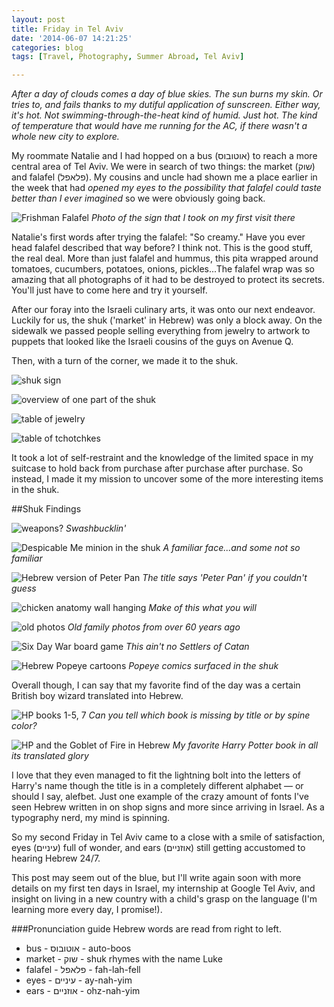 ```yaml
---
layout: post
title: Friday in Tel Aviv
date: '2014-06-07 14:21:25'
categories: blog
tags: [Travel, Photography, Summer Abroad, Tel Aviv]

---
```


*After a day of clouds comes a day of blue skies. The sun burns my skin. Or tries to, and fails thanks to my dutiful application of sunscreen. Either way, it's hot. Not swimming-through-the-heat kind of humid. Just hot. The kind of temperature that would have me running for the AC, if there wasn't a whole new city to explore.*

My roommate Natalie and I had hopped on a bus (אוטובוס) to reach a more central area of Tel Aviv. We were in search of two things: the market (שוק) and falafel (פלאפל). My cousins and uncle had shown me a place earlier in the week that had *opened my eyes to the possibility that falafel could taste better than I ever imagined* so we were obviously going back.

![Frishman Falafel](/content/images/2014/Jun/IMG_2183-1.jpg)
*Photo of the sign that I took on my first visit there*

Natalie's first words after trying the falafel: "So creamy." Have you ever head falafel described that way before? I think not. This is the good stuff, the real deal. More than just falafel and hummus, this pita wrapped around tomatoes, cucumbers, potatoes, onions, pickles...The falafel wrap was so amazing that all photographs of it had to be destroyed to protect its secrets. You'll just have to come here and try it yourself.

After our foray into the Israeli culinary arts, it was onto our next endeavor. Luckily for us, the shuk ('market' in Hebrew) was only a block away. On the sidewalk we passed people selling everything from jewelry to artwork to puppets that looked like the Israeli cousins of the guys on Avenue Q.

Then, with a turn of the corner, we made it to the shuk.

![shuk sign](/content/images/2014/Jun/2014-06-06-15-44-16.jpg)

![overview of one part of the shuk](/content/images/2014/Jun/2014-06-06-15-42-48.jpg)

![table of jewelry](/content/images/2014/Jun/2014-06-06-14-45-56.jpg)

![table of tchotchkes](/content/images/2014/Jun/2014-06-06-15-25-47.jpg)

It took a lot of self-restraint and the knowledge of the limited space in my suitcase to hold back from purchase after purchase after purchase. So instead, I made it my mission to uncover some of the more interesting items in the shuk.

##Shuk Findings

![weapons?](/content/images/2014/Jun/2014-06-06-14-45-29.jpg)
*Swashbucklin'*

![Despicable Me minion in the shuk](/content/images/2014/Jun/2014-06-06-14-54-41.jpg)
*A familiar face...and some not so familiar*

![Hebrew version of Peter Pan](/content/images/2014/Jun/2014-06-06-14-54-46.jpg)
*The title says 'Peter Pan' if you couldn't guess*

![chicken anatomy wall hanging](/content/images/2014/Jun/2014-06-06-15-01-08.jpg)
*Make of this what you will*

![old photos](/content/images/2014/Jun/2014-06-06-15-03-17.jpg)
*Old family photos from over 60 years ago*

![Six Day War board game](/content/images/2014/Jun/2014-06-06-15-25-08.jpg)
*This ain't no Settlers of Catan*

![Hebrew Popeye cartoons](/content/images/2014/Jun/2014-06-06-15-33-22.jpg)
*Popeye comics surfaced in the shuk*

Overall though, I can say that my favorite find of the day was a certain British boy wizard translated into Hebrew.

![HP books 1-5, 7](/content/images/2014/Jun/2014-06-06-15-34-25.jpg)
*Can you tell which book is missing by title or by spine color?*

![HP and the Goblet of Fire in Hebrew](/content/images/2014/Jun/2014-06-06-15-40-53.jpg)
*My favorite Harry Potter book in all its translated glory*

I love that they even managed to fit the lightning bolt into the letters of Harry's name though the title is in a completely different alphabet — or should I say, alefbet. Just one example of the crazy amount of fonts I've seen Hebrew written in on shop signs and more since arriving in Israel. As a typography nerd, my mind is spinning.

So my second Friday in Tel Aviv came to a close with a smile of satisfaction, eyes (עיניים) full of wonder, and ears (אוזניים) still getting accustomed to hearing Hebrew 24/7.

This post may seem out of the blue, but I'll write again soon with more details on my first ten days in Israel, my internship at Google Tel Aviv, and insight on living in a new country with a child's grasp on the language (I'm learning more every day, I promise!).

###Pronunciation guide
Hebrew words are read from right to left.

* bus - אוטובוס - auto-boos
* market - שוק - shuk rhymes with the name Luke
* falafel - פלאפל - fah-lah-fell
* eyes - עיניים - ay-nah-yim
* ears - אוזניים - ohz-nah-yim